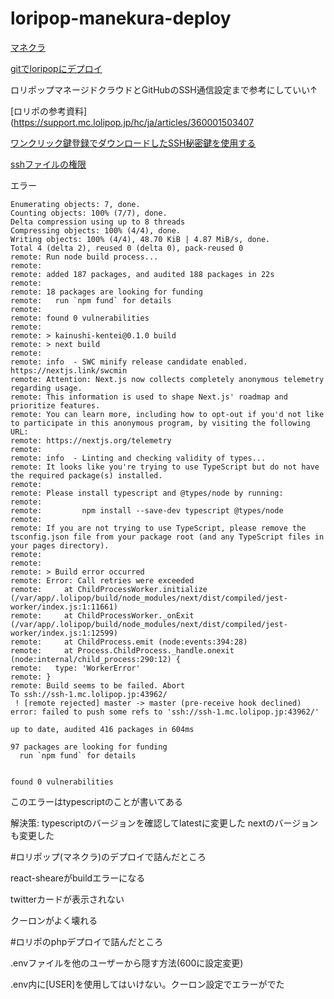 # loripop-manekura-deploy

[マネクラ](https://mc.lolipop.jp/)

[gitでloripopにデプロイ](https://github.com/abe-masafumi/git-deploy-)

ロリポップマネージドクラウドとGitHubのSSH通信設定まで参考にしていい↑

[ロリポの参考資料](https://support.mc.lolipop.jp/hc/ja/articles/360001503407

[ワンクリック鍵登録でダウンロードしたSSH秘密鍵を使用する](https://support.mc.lolipop.jp/hc/ja/articles/360052370234-%E3%83%AF%E3%83%B3%E3%82%AF%E3%83%AA%E3%83%83%E3%82%AF%E9%8D%B5%E7%99%BB%E9%8C%B2%E3%81%A7%E3%83%80%E3%82%A6%E3%83%B3%E3%83%AD%E3%83%BC%E3%83%89%E3%81%97%E3%81%9FSSH%E7%A7%98%E5%AF%86%E9%8D%B5%E3%82%92%E4%BD%BF%E7%94%A8%E3%81%99%E3%82%8B)

[sshファイルの権限](https://qiita.com/yuki82511988/items/0369808ad6cc226d936e)

エラー
```bush
Enumerating objects: 7, done.
Counting objects: 100% (7/7), done.
Delta compression using up to 8 threads
Compressing objects: 100% (4/4), done.
Writing objects: 100% (4/4), 48.70 KiB | 4.87 MiB/s, done.
Total 4 (delta 2), reused 0 (delta 0), pack-reused 0
remote: Run node build process...
remote: 
remote: added 187 packages, and audited 188 packages in 22s
remote: 
remote: 18 packages are looking for funding
remote:   run `npm fund` for details
remote: 
remote: found 0 vulnerabilities
remote: 
remote: > kainushi-kentei@0.1.0 build
remote: > next build
remote: 
remote: info  - SWC minify release candidate enabled. https://nextjs.link/swcmin
remote: Attention: Next.js now collects completely anonymous telemetry regarding usage.
remote: This information is used to shape Next.js' roadmap and prioritize features.
remote: You can learn more, including how to opt-out if you'd not like to participate in this anonymous program, by visiting the following URL:
remote: https://nextjs.org/telemetry
remote: 
remote: info  - Linting and checking validity of types...
remote: It looks like you're trying to use TypeScript but do not have the required package(s) installed.
remote: 
remote: Please install typescript and @types/node by running:
remote: 
remote:         npm install --save-dev typescript @types/node
remote: 
remote: If you are not trying to use TypeScript, please remove the tsconfig.json file from your package root (and any TypeScript files in your pages directory).
remote: 
remote: 
remote: > Build error occurred
remote: Error: Call retries were exceeded
remote:     at ChildProcessWorker.initialize (/var/app/.lolipop/build/node_modules/next/dist/compiled/jest-worker/index.js:1:11661)
remote:     at ChildProcessWorker._onExit (/var/app/.lolipop/build/node_modules/next/dist/compiled/jest-worker/index.js:1:12599)
remote:     at ChildProcess.emit (node:events:394:28)
remote:     at Process.ChildProcess._handle.onexit (node:internal/child_process:290:12) {
remote:   type: 'WorkerError'
remote: }
remote: Build seems to be failed. Abort
To ssh://ssh-1.mc.lolipop.jp:43962/
 ! [remote rejected] master -> master (pre-receive hook declined)
error: failed to push some refs to 'ssh://ssh-1.mc.lolipop.jp:43962/'

up to date, audited 416 packages in 604ms

97 packages are looking for funding
  run `npm fund` for details


found 0 vulnerabilities
```

このエラーはtypescriptのことが書いてある

解決策:
typescriptのバージョンを確認してlatestに変更した
nextのバージョンも変更した

#ロリポップ(マネクラ)のデプロイで詰んだところ

react-sheareがbuildエラーになる

twitterカードが表示されない

クーロンがよく壊れる

#ロリポのphpデプロイで詰んだところ

.envファイルを他のユーザーから隠す方法(600に設定変更)

.env内に[USER]を使用してはいけない。クーロン設定でエラーがでた


